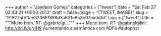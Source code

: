 
+++
author = "Jaydson Gomes"
categories = ["tweet"]
date = "Sat Feb 27 02:43:21 +0000 2010"
draft = false
image = "{TWEET_IMAGE}"
slug = "919275fbffae323681898d3a621e653e075a0dfd"
tags = ["tweet"]
title = """Muito bom. RT: @gabrielgi..."""
+++
Muito bom. RT: @gabrielgilini: http://bit.ly/uNlH9 Aumentando a semântica com RDFa #autopost
